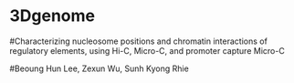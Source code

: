 # 3Dgenome

#Characterizing nucleosome positions and chromatin interactions of regulatory elements, using Hi-C, Micro-C, and promoter capture Micro-C

#Beoung Hun Lee, Zexun Wu, Sunh Kyong Rhie


